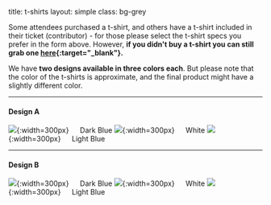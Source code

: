 title: t-shirts
layout: simple
class: bg-grey

Some attendees purchased a t-shirt, and others have a t-shirt included in their ticket (contributor) - for those please select the t-shirt specs you prefer in the form above. However, **if you didn't buy a t-shirt you can still grab one [here](https://a.beamian.com/#/event/tickets/djangocon-europe-2021){:target="_blank"}.**

We have **two designs available in three colors each**. But please note that the color of the t-shirts is approximate, and the final product might have a slightly different color.

<hr/>

#### Design A

![](/static/images/tshirts/a_dark.jpg){:width=300px} &emsp; Dark Blue
![](/static/images/tshirts/a_white.jpg){:width=300px} &emsp; White
![](/static/images/tshirts/a_light.jpg){:width=300px} &emsp; Light Blue

<hr/>

#### Design B

![](/static/images/tshirts/b_dark.jpg){:width=300px} &emsp; Dark Blue
![](/static/images/tshirts/b_white.jpg){:width=300px} &emsp; White
![](/static/images/tshirts/b_light.jpg){:width=300px} &emsp; Light Blue
